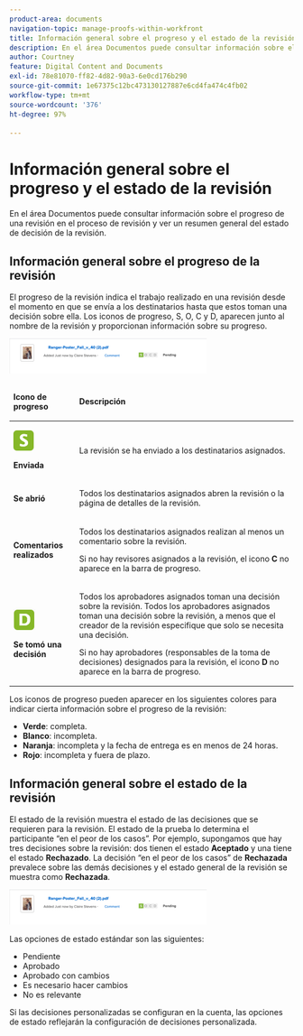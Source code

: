 ```yaml
---
product-area: documents
navigation-topic: manage-proofs-within-workfront
title: Información general sobre el progreso y el estado de la revisión
description: En el área Documentos puede consultar información sobre el progreso de una revisión en el proceso de revisión y ver un resumen general del estado de decisión de la revisión.
author: Courtney
feature: Digital Content and Documents
exl-id: 78e81070-ff82-4d82-90a3-6e0cd176b290
source-git-commit: 1e67375c12bc473130127887e6cd4fa474c4fb02
workflow-type: tm+mt
source-wordcount: '376'
ht-degree: 97%

---
```


# Información general sobre el progreso y el estado de la revisión

En el área Documentos puede consultar información sobre el progreso de una revisión en el proceso de revisión y ver un resumen general del estado de decisión de la revisión.

## Información general sobre el progreso de la revisión

El progreso de la revisión indica el trabajo realizado en una revisión desde el momento en que se envía a los destinatarios hasta que estos toman una decisión sobre ella. Los iconos de progreso, S, O, C y D, aparecen junto al nombre de la revisión y proporcionan información sobre su progreso.

![Modificar progreso existente](assets/proof-edit-existing-progress-350x62.png)

<table style="table-layout:auto"> 
 <col> 
 <col> 
 <thead> 
  <tr> 
   <td> <p><strong>Icono de progreso</strong> </p> </td> 
   <td> <p><strong>Descripción</strong> </p> </td> 
  </tr> 
 </thead> 
 <tbody> 
  <tr> 
   <td> <p> <img src="assets/proof-progress-sent-icon.png" alt=""> </p> <p><strong>Enviada</strong> </p> </td> 
   <td> <p>La revisión se ha enviado a los destinatarios asignados.</p> </td> 
  </tr> 
  <tr> 
   <td> <p><strong></strong> </p> <p><strong>Se abrió</strong> </p> </td> 
   <td> <p>Todos los destinatarios asignados abren la revisión o la página de detalles de la revisión.</p> </td> 
  </tr> 
  <tr> 
   <td> <p><strong></strong> </p> <p><strong>Comentarios realizados</strong> </p> </td> 
   <td> <p>Todos los destinatarios asignados realizan al menos un comentario sobre la revisión.</p> <p>Si no hay revisores asignados a la revisión, el icono <strong>C</strong> no aparece en la barra de progreso.</p> </td> 
  </tr> 
  <tr> 
   <td> <p> <img src="assets/proof-progress-decision-icon.png" alt=""> </p> <p><strong>Se tomó una decisión</strong> </p> </td> 
   <td> <p>Todos los aprobadores asignados toman una decisión sobre la revisión. Todos los aprobadores asignados toman una decisión sobre la revisión, a menos que el creador de la revisión especifique que solo se necesita una decisión.</p> <p>Si no hay aprobadores (responsables de la toma de decisiones) designados para la revisión, el icono <strong>D</strong> no aparece en la barra de progreso. </p> </td> 
  </tr> 
 </tbody> 
</table>

Los iconos de progreso pueden aparecer en los siguientes colores para indicar cierta información sobre el progreso de la revisión:

* **Verde**: completa.
* **Blanco**: incompleta.
* **Naranja**: incompleta y la fecha de entrega es en menos de 24 horas.
* **Rojo**: incompleta y fuera de plazo.

<!--
<h3 data-mc-conditions="QuicksilverOrClassic.Draft mode">Levels of proof progress</h3>
-->

<!--
<p data-mc-conditions="QuicksilverOrClassic.Draft mode">Workfront Proof uses the progress icons to track a proof's progress at each of the following levels:</p>
-->

<!--
  <li data-mc-conditions="QuicksilverOrClassic.Draft mode">For each reviewer, based on that person's activity on the proof.&nbsp;</li>
  -->

<!--
  <li data-mc-conditions="QuicksilverOrClassic.Draft mode">For each stage, based on the progress the reviewer on the stage who is most behind in the proofing process.&nbsp;To learn more about stages, see <a href="../../../review-and-approve-work/proofing/proofing-overview/stages.md" class="MCXref xref">Automated Workflow Stages overview</a>.</li>
  -->

<!--
  <li data-mc-conditions="QuicksilverOrClassic.Draft mode">For the proof, based on the progress of the stage (group of reviewers) who is the most behind in the proofing process.</li>
  -->

<!--
<p data-mc-conditions="QuicksilverOrClassic.Draft mode">For an example of how Workfront Proof determines progress using the reviewer or stage that is most behind,&nbsp;suppose three reviewers on a proof need to make a&nbsp;decision. If two of them have made their&nbsp;decision&nbsp;but the third has not, the progress bar for the proof does not show&nbsp;the D in green because of the outstanding&nbsp;decision.</p>
-->

<!--
<p data-mc-conditions="QuicksilverOrClassic.Draft mode">If the Primary Decision Maker setting is selected on a proof and the primary decision maker submits a decision, the D in the proof progress bar turns&nbsp;green for all reviewers because no other decisions are required.</p>
-->

<!--
<p data-mc-conditions="QuicksilverOrClassic.Draft mode">Similarly, if the Only One Decision Required setting is selected on a proof and any reviewer submits a decision, the D in the proof progress bar turns&nbsp;green for all reviewers because no other decisions are required.</p>
-->

## Información general sobre el estado de la revisión

El estado de la revisión muestra el estado de las decisiones que se requieren para la revisión. El estado de la prueba lo determina el participante “en el peor de los casos”. Por ejemplo, supongamos que hay tres decisiones sobre la revisión: dos tienen el estado **Aceptado** y una tiene el estado **Rechazado**. La decisión “en el peor de los casos” de **Rechazada** prevalece sobre las demás decisiones y el estado general de la revisión se muestra como **Rechazada**. 

![Progreso existente de edición de revisión](assets/proof-edit-existing-progress-350x62.png)

Las opciones de estado estándar son las siguientes:

* Pendiente
* Aprobado
* Aprobado con cambios
* Es necesario hacer cambios
* No es relevante

Si las decisiones personalizadas se configuran en la cuenta, las opciones de estado reflejarán la configuración de decisiones personalizada.

<!--
<h2 data-mc-conditions="QuicksilverOrClassic.Draft mode">Viewing proof progress and status</h2>
-->

<!--
<p data-mc-conditions="QuicksilverOrClassic.Draft mode"> You can view the progress and status of proofs for individual documents. </p>
-->

<!--
  <li data-mc-conditions="QuicksilverOrClassic.Draft mode"><a href="#view-proof-progress-and-status-for-a-document" class="MCXref xref">View proof progress and status&nbsp;for a document</a> </li>
  -->

<!--
  <li data-mc-conditions="QuicksilverOrClassic.Draft mode"><a href="#view-proof-approval-information-in-home" class="MCXref xref">View proof approval information&nbsp;in Home</a> </li>
  -->

<!--
<h3 data-mc-conditions="QuicksilverOrClassic.Draft mode" id="view-proof-progress-and-status-for-a-document">View proof progress and status&nbsp;for a document</h3>
-->

<!--
   <li value="1" data-mc-conditions="QuicksilverOrClassic.Draft mode">If a proof has not already been generated for the document in Adobe Workfront, generate it, as described in the articles.</li>
   -->

<!--
   <li value="2" data-mc-conditions="QuicksilverOrClassic.Draft mode">In the Documents area, under the proof's name, click <strong>Proof Details</strong>.</li>
   -->

<!--
   <li value="3" data-mc-conditions="QuicksilverOrClassic.Draft mode">In the <strong>Proofing Details</strong> box that appears, the proof's progress for each stage, then click <strong>Done</strong>.</li>
   -->

<!--
   <p data-mc-conditions="QuicksilverOrClassic.Draft mode">Under the proof's name, click <strong>Proofing Workflow</strong>.</p>
   -->

<!--
   <p data-mc-conditions="QuicksilverOrClassic.Draft mode"> 
   <img src="assets/click-proofing-workflow-qs-350x149.png" style="width: 350;height: 149;" data-mc-conditions="QuicksilverOrClassic.Draft mode">
   -->
<!--
   <MadCap:conditionalText data-mc-conditions="QuicksilverOrClassic.Draft mode">
   These screenshots will need to change with new terminology ("Review Workflow" for this one?)
   </MadCap:conditionalText>
   <br> </p>
   -->

<!--
   <p data-mc-conditions="QuicksilverOrClassic.Draft mode">In the Workflow information that appears, scroll down to see the proof's progress for each stage:</p>
   -->

<!--
   <p data-mc-conditions="QuicksilverOrClassic.Draft mode"> <img src="assets/scroll-to-see-socd-for-stages-qs-350x152.png" style="width: 350;height: 152;"> </p>
   -->

<!--
<h3 data-mc-conditions="QuicksilverOrClassic.Draft mode" id="view-proof-approval-information-in-home">View proof approval information&nbsp;in Home</h3>
-->

<!--
<p data-mc-conditions="QuicksilverOrClassic.Draft mode">You can view information about proofs that you have submitted for approval. Proof approval information is displayed in the Home area only while the proof is pending approval.&nbsp;For information about how to view information about proof approvals in the Home area, see&nbsp;<a href="../../../review-and-approve-work/manage-approvals/view-approvals.md" class="MCXref xref">View approvals </a>.</p>
-->
